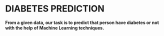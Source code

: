 # DIABETES PREDICTION

**From a given data, our task is to predict that person have diabetes or not with the help of Machine Learning techniques.**

